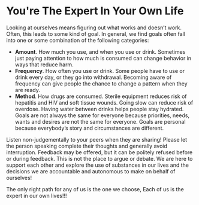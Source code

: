 # You're The Expert In Your Own Life

Looking at ourselves means figuring out what works and doesn’t work. Often, this leads to some kind of goal. In general, we find goals often fall into one or some combination of the following categories:

- **Amount**. How much you use, and when you use or drink. Sometimes just paying attention to how much is consumed can change behavior in ways that reduce harm.
- **Frequency**. How often you use or drink. Some people have to use or drink every day, or they go into withdrawal. Becoming aware of frequency can give people the chance to change a pattern when they are ready.
- **Method**. How drugs are consumed. Sterile equipment reduces risk of hepatitis and HIV and soft tissue wounds. Going slow can reduce risk of overdose. Having water between drinks helps people stay hydrated. Goals are not always the same for everyone because priorities, needs, wants and desires are not the same for everyone. Goals are personal because everybody’s story and circumstances are different.

Listen non-judgementally to your peers when they are sharing! Please let the person speaking complete their thoughts and generally avoid interruption. Feedback may be offered, but it can be politely refused before or during feedback. This is not the place to argue or debate. We are here to support each other and explore the use of substances in our lives and the decisions we are accountable and autonomous to make on behalf of ourselves!

The only right path for any of us is the one we choose, Each of us is the expert in our own lives!!!
